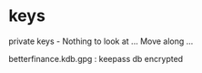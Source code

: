 keys
====

private keys - Nothing to look at ... Move along ...

betterfinance.kdb.gpg : keepass db encrypted
